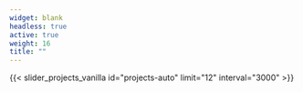 ```yaml
---
widget: blank
headless: true
active: true
weight: 16
title: ""
---
```


{{< slider_projects_vanilla id="projects-auto" limit="12" interval="3000" >}}
